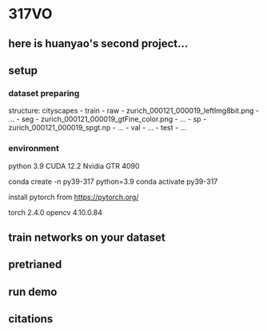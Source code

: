 # 317VO

## here is huanyao's second project...

## setup

### dataset preparing

structure:
cityscapes
    - train
        - raw
            - zurich_000121_000019_leftImg8bit.png
            - ...
        - seg
            - zurich_000121_000019_gtFine_color.png
            - ...
        - sp
            - zurich_000121_000019_spgt.np
            - ...
    - val
        - ...
    - test
        - ...

### environment
python 3.9 CUDA 12.2 Nvidia GTR 4090

conda create -n py39-317 python=3.9
conda activate py39-317

install pytorch from https://pytorch.org/

torch 2.4.0
opencv 4.10.0.84

## train networks on your dataset

## pretrianed

## run demo

## citations